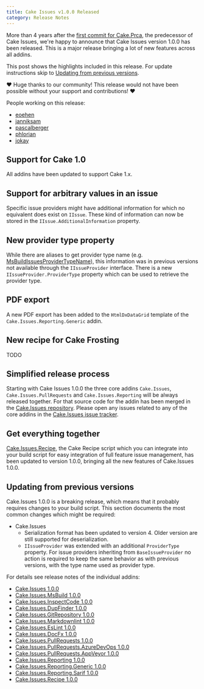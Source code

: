 ```yaml
---
title: Cake Issues v1.0.0 Released
category: Release Notes
---
```


More than 4 years after the [first commit for Cake.Prca](https://github.com/cake-contrib/Cake.Prca/commit/438b3a1a609e5b9cc9e6f8f489a73988f9ed1f4d),
the predecessor of Cake Issues, we're happy to announce that Cake Issues version 1.0.0 has been released.
This is a major release bringing a lot of new features across all addins.

<!--excerpt-->

This post shows the highlights included in this release.
For update instructions skip to [Updating from previous versions](#updating-from-previous-versions).

❤ Huge thanks to our community! This release would not have been possible without your support and contributions! ❤

People working on this release:

* [eoehen](https://github.com/eoehen)
* [janniksam](https://github.com/janniksam)
* [pascalberger](https://github.com/pascalberger)
* [phlorian](https://github.com/phlorian)
* [jokay](https://github.com/jokay)

## Support for Cake 1.0

All addins have been updated to support Cake 1.x.

## Support for arbitrary values in an issue

Specific issue providers might have additional information for which no equivalent does exist on `IIssue`.
These kind of information can now be stored in the `IIssue.AdditionalInformation` property.

## New provider type property

While there are aliases to get provider type name (e.g. [MsBuildIssuesProviderTypeName]), this information was in previous versions
not available through the `IIssueProvider` interface.
There is a new `IIssueProvider.ProviderType` property which can be used to retrieve the provider type.

[MsBuildIssuesProviderTypeName]: /api/Cake.Issues.MsBuild/MsBuildIssuesAliases/0A221402

## PDF export

A new PDF export has been added to the `HtmlDxDataGrid` template of the `Cake.Issues.Reporting.Generic` addin.

## New recipe for Cake Frosting

TODO

## Simplified release process

Starting with Cake Issues 1.0.0 the three core addins `Cake.Issues`, `Cake.Issues.PullRequests` and
`Cake.Issues.Reporting` will be always released together.
For that source code for the addin has been merged in the [Cake.Issues repository].
Please open any issues related to any of the core addins in the [Cake.Issues issue tracker].

[Cake.Issues repository]: https://github.com/cake-contrib/Cake.Issues
[Cake.Issues issue tracker]: https://github.com/cake-contrib/Cake.Issues/issues

## Get everything together

[Cake.Issues.Recipe], the Cake Recipe script which you can integrate into your build script for easy integration of
full feature issue management, has been updated to version 1.0.0, bringing all the new features of Cake.Issues 1.0.0.

[Cake.Issues.Recipe]: ../docs/recipe/overview

## Updating from previous versions

Cake.Issues 1.0.0 is a breaking release, which means that it probably requires changes to your build script.
This section documents the most common changes which might be required:

* Cake.Issues
  * Serialization format has been updated to version 4.
    Older version are still supported for deserialization.
  * `IIssueProvider` was extended with an additional `ProviderType` property.
    For issue providers inheriting from `BaseIssueProvider` no action is required to keep the same behavior
    as with previous versions, with the type name used as provider type.

For details see release notes of the individual addins:

* [Cake.Issues 1.0.0](https://github.com/cake-contrib/Cake.Issues/releases/tag/1.0.0)
* [Cake.Issues.MsBuild 1.0.0](https://github.com/cake-contrib/Cake.Issues.MsBuild/releases/tag/1.0.0)
* [Cake.Issues.InspectCode 1.0.0](https://github.com/cake-contrib/Cake.Issues.InspectCode/releases/tag/1.0.0)
* [Cake.Issues.DupFinder 1.0.0](https://github.com/cake-contrib/Cake.Issues.DupFinder/releases/tag/1.0.0)
* [Cake.Issues.GitRepository 1.0.0](https://github.com/cake-contrib/Cake.Issues.GitRepository/releases/tag/1.0.0)
* [Cake.Issues.Markdownlint 1.0.0](https://github.com/cake-contrib/Cake.Issues.Markdownlint/releases/tag/1.0.0)
* [Cake.Issues.EsLint 1.0.0](https://github.com/cake-contrib/Cake.Issues.EsLint/releases/tag/1.0.0)
* [Cake.Issues.DocFx 1.0.0](https://github.com/cake-contrib/Cake.Issues.DocFx/releases/tag/1.0.0)
* [Cake.Issues.PullRequests 1.0.0](https://github.com/cake-contrib/Cake.Issues.PullRequests/releases/tag/1.0.0)
* [Cake.Issues.PullRequests.AzureDevOps 1.0.0](https://github.com/cake-contrib/Cake.Issues.PullRequests.AzureDevOps/releases/tag/1.0.0)
* [Cake.Issues.PullRequests.AppVeyor 1.0.0](https://github.com/cake-contrib/Cake.Issues.PullRequests.AppVeyor/releases/tag/1.0.0)
* [Cake.Issues.Reporting 1.0.0](https://github.com/cake-contrib/Cake.Issues.Reporting/releases/tag/1.0.0)
* [Cake.Issues.Reporting.Generic 1.0.0](https://github.com/cake-contrib/Cake.Issues.Reporting.Generic/releases/tag/1.0.0)
* [Cake.Issues.Reporting.Sarif 1.0.0](https://github.com/cake-contrib/Cake.Issues.Reporting.Sarif/releases/tag/1.0.0)
* [Cake.Issues.Recipe 1.0.0](https://github.com/cake-contrib/Cake.Issues.Recipe/releases/tag/1.0.0)
